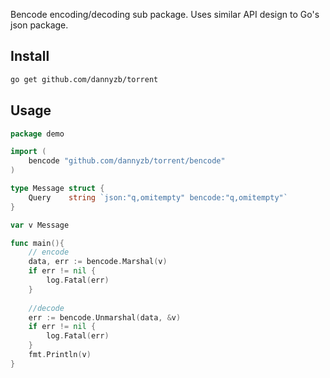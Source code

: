 Bencode encoding/decoding sub package. Uses similar API design to Go's json package.

## Install

```sh
go get github.com/dannyzb/torrent
```

## Usage

```go
package demo

import (
	bencode "github.com/dannyzb/torrent/bencode"
)

type Message struct {
	Query    string `json:"q,omitempty" bencode:"q,omitempty"`
}

var v Message

func main(){
	// encode
	data, err := bencode.Marshal(v)
	if err != nil {
		log.Fatal(err)
	}
	
	//decode
	err := bencode.Unmarshal(data, &v)
	if err != nil {
		log.Fatal(err)
	}
	fmt.Println(v)
}
```
